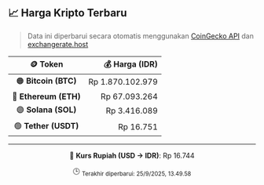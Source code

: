 

<!-- HARGA_KRIPTO -->
## 📈 Harga Kripto Terbaru

> Data ini diperbarui secara otomatis menggunakan [CoinGecko API](https://www.coingecko.com/) dan [exchangerate.host](https://exchangerate.host/)

<div align="center">

| 🪙 Token | 💰 Harga (IDR) |
|:------:|---------------:|
| 🟠 **Bitcoin (BTC)**   | Rp 1.870.102.979 |
| 🔵 **Ethereum (ETH)**  | Rp 67.093.264 |
| 🟣 **Solana (SOL)**    | Rp 3.416.089 |
| 🟢 **Tether (USDT)**   | Rp 16.751 |

---

💱 **Kurs Rupiah (USD → IDR)**: Rp 16.744

🕒 <sub>Terakhir diperbarui: 25/9/2025, 13.49.58</sub>

</div>
<!-- /HARGA_KRIPTO -->